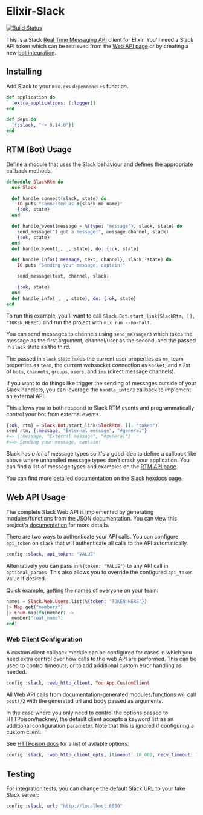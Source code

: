 # Elixir-Slack

[![Build
Status](https://travis-ci.com/javiergarea/Elixir-Slack.svg?branch=master)](https://travis-ci.com/javiergarea/Elixir-Slack/settings)

This is a Slack [Real Time Messaging API] client for Elixir.  You'll need a
Slack API token which can be retrieved from the [Web API page] or by creating a
new [bot integration].

[Real time Messaging API]: https://api.slack.com/rtm
[Web API page]: https://api.slack.com/web
[bot integration]: https://my.slack.com/services/new/bot

## Installing

Add Slack to your `mix.exs` `dependencies` function.

[websocket_client]: https://github.com/jeremyong/websocket_client

```elixir
def application do
  [extra_applications: [:logger]]
end

def deps do
  [{:slack, "~> 0.14.0"}]
end
```

## RTM (Bot) Usage

Define a module that uses the Slack behaviour and defines the appropriate
callback methods.

```elixir
defmodule SlackRtm do
  use Slack

  def handle_connect(slack, state) do
    IO.puts "Connected as #{slack.me.name}"
    {:ok, state}
  end

  def handle_event(message = %{type: "message"}, slack, state) do
    send_message("I got a message!", message.channel, slack)
    {:ok, state}
  end
  def handle_event(_, _, state), do: {:ok, state}

  def handle_info({:message, text, channel}, slack, state) do
    IO.puts "Sending your message, captain!"

    send_message(text, channel, slack)

    {:ok, state}
  end
  def handle_info(_, _, state), do: {:ok, state}
end
```

To run this example, you'll want to call `Slack.Bot.start_link(SlackRtm, [],
"TOKEN_HERE")` and run the project with `mix run --no-halt`.

You can send messages to channels using `send_message/3` which takes the message
as the first argument, channel/user as the second, and the passed in `slack`
state as the third.

The passed in `slack` state holds the current user properties as `me`, team
properties as `team`, the current websocket connection as `socket`, and a list
of  `bots`, `channels`, `groups`, `users`, and `ims` (direct message channels).

[rtm.start]: https://api.slack.com/methods/rtm.start

If you want to do things like trigger the sending of messages outside of your
Slack handlers, you can leverage the `handle_info/3` callback to implement an
external API.

This allows you to both respond to Slack RTM events and programmatically control
your bot from external events.

```elixir
{:ok, rtm} = Slack.Bot.start_link(SlackRtm, [], "token")
send rtm, {:message, "External message", "#general"}
#=> {:message, "External message", "#general"}
#==> Sending your message, captain!
```

Slack has *a lot* of message types so it's a good idea to define a callback like
above where unhandled message types don't crash your application. You can find a
list of message types and examples on the [RTM API page].

You can find more detailed documentation on the [Slack hexdocs
page][documentation].

[RTM API page]: https://api.slack.com/rtm

## Web API Usage

The complete Slack Web API is implemented by generating modules/functions from
the JSON documentation. You can view this project's [documentation] for more
details.

There are two ways to authenticate your API calls. You can configure `api_token`
on `slack` that will authenticate all calls to the API automatically.

```elixir
config :slack, api_token: "VALUE"
```

Alternatively you can pass in `%{token: "VALUE"}` to any API call in
`optional_params`. This also allows you to override the configured `api_token`
value if desired.

Quick example, getting the names of everyone on your team:

```elixir
names = Slack.Web.Users.list(%{token: "TOKEN_HERE"})
|> Map.get("members")
|> Enum.map(fn(member) ->
  member["real_name"]
end)
```

### Web Client Configuration

A custom client callback module can be configured for cases in which you need extra control
over how calls to the web API are performed. This can be used to control timeouts, or to add additional
custom error handling as needed.

```elixir
config :slack, :web_http_client, YourApp.CustomClient
```

All Web API calls from documentation-generated modules/functions will call `post!/2` with the generated url
and body passed as arguments.

In the case where you only need to control the options passed to HTTPoison/hackney, the default client accepts
a keyword list as an additional configuration parameter. Note that this is ignored if configuring a custom client.

See [HTTPoison docs](https://hexdocs.pm/httpoison/HTTPoison.html#request/5) for a list of avilable options.

```elixir
config :slack, :web_http_client_opts, [timeout: 10_000, recv_timeout: 10_000]
```


## Testing

For integration tests, you can change the default Slack URL to your fake Slack
server:

```elixir
config :slack, url: "http://localhost:8000"
```

[documentation]: http://hexdocs.pm/slack/

